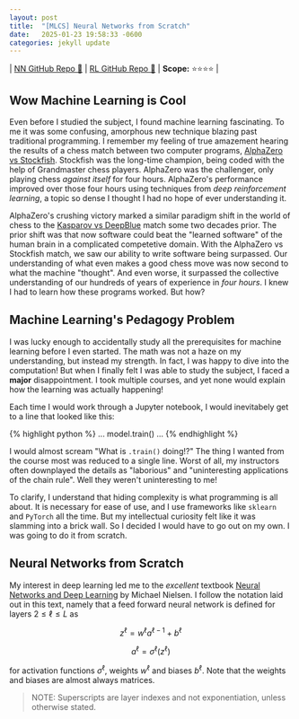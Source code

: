 ```yaml
---
layout: post
title:  "[MLCS] Neural Networks from Scratch"
date:   2025-01-23 19:58:33 -0600
categories: jekyll update
---
```


| [NN GitHub Repo 👾](https://github.com/JackHanke/nets) | [RL GitHub Repo 👾](https://github.com/JackHanke/2048rl) | **Scope:** ⭐⭐⭐⭐ |

## Wow Machine Learning is Cool

Even before I studied the subject, I found machine learning fascinating. To me it was some confusing, amorphous new technique blazing past traditional programming. I remember my feeling of true amazement hearing the results of a chess match between two computer programs, [AlphaZero vs Stockfish](https://www.chess.com/news/view/updated-alphazero-crushes-stockfish-in-new-1-000-game-match). Stockfish was the long-time champion, being coded with the help of Grandmaster chess players. AlphaZero was the challenger, only playing chess *against itself* for four hours. AlphaZero's performance improved over those four hours using techniques from *deep reinforcement learning*, a topic so dense I thought I had no hope of ever understanding it. 

AlphaZero's crushing victory marked a similar paradigm shift in the world of chess to the [Kasparov vs DeepBlue](https://en.wikipedia.org/wiki/Deep_Blue_versus_Garry_Kasparov) match some two decades prior. The prior shift was that now software could beat the "learned software" of the human brain in a complicated competetive domain. With the AlphaZero vs Stockfish match, we saw our ability to write software being surpassed. Our understanding of what even makes a good chess move was now second to what the machine "thought". And even worse, it surpassed the collective understanding of our hundreds of years of experience in *four hours*. I knew I had to learn how these programs worked. But how?

## Machine Learning's Pedagogy Problem

I was lucky enough to accidentally study all the prerequisites for machine learning before I even started. The math was not a haze on my understanding, but instead my strength. In fact, I was happy to dive into the computation! But when I finally felt I was able to study the subject, I faced a **major** disappointment. I took multiple courses, and yet none would explain how the learning was actually happening!

Each time I would work through a Jupyter notebook, I would inevitabely get to a line that looked like this:

{% highlight python %}
    ...
    model.train()
    ...
{% endhighlight %}

I would almost scream "What is `.train()` doing!?" The thing I wanted from the course most was reduced to a single line. Worst of all, my instructors often downplayed the details as "laborious" and "uninteresting applications of the chain rule". Well they weren't uninteresting to me!

To clarify, I understand that hiding complexity is what programming is all about. It is necessary for ease of use, and I use frameworks like `sklearn` and `PyTorch` all the time. But my intellectual curiosity felt like it was slamming into a brick wall. So I decided I would have to go out on my own. I was going to do it from scratch.

## Neural Networks from Scratch

My interest in deep learning led me to the *excellent* textbook [Neural Networks and Deep Learning](http://neuralnetworksanddeeplearning.com/) by Michael Nielsen. I follow the notation laid out in this text, namely that a feed forward neural network is defined for layers $2 \leq \ell \leq L$ as 

$$z^{\ell} = w^{\ell}a^{\ell-1} + b^{\ell}$$

$$a^{\ell} = \sigma^{\ell}(z^{\ell})$$

for activation functions $\sigma^{\ell}$, weights $w^{\ell}$ and biases $b^{\ell}$. Note that the weights and biases are almost always matrices.

>  NOTE: Superscripts are layer indexes and not exponentiation, unless otherwise stated. 

<div align=center>
    <script type="text/tikz">
    % setup
    \newcommand{\lablnode}[3]{\node[shape=circle,draw=white,fill=white, inner sep=0pt,minimum size=2pt] (A) at ( #1 , #2 ) {#3};}
    % actual image
    \begin{tikzpicture}
        % Define the nodes (neurons)
        \node (I1) [circle, draw, minimum size=0.6cm] {};
        \node (I2) [circle, draw, below of=I1, minimum size=0.6cm] {};
        \node (I3) [circle, draw, below of=I2, minimum size=0.6cm] {};

        \node (H1) [circle, draw, right of=I1, xshift=2cm, yshift=0.5cm, minimum size=0.6cm] {};
        \node (H2) [circle, draw, below of=H1, minimum size=0.6cm] {};
        \node (H3) [circle, draw, below of=H2, minimum size=0.6cm] {};
        \node (H4) [circle, draw, below of=H3, minimum size=0.6cm] {};

        \node (O1) [circle, draw, right of=H1, xshift=2cm, yshift=-1cm, minimum size=0.6cm] {};
        \node (O2) [circle, draw, below of=O1, minimum size=0.6cm] {};

        % Connect the layers
        \foreach \i in {1,2,3} {
            \foreach \j in {1,2,3,4} {
                \draw[->] (I\i) -- (H\j);
            }
        }

        \foreach \i in {1,2,3,4} {
            \foreach \j in {1,2} {
                \draw[->] (H\i) -- (O\j);
            }
        }

        \draw[->, color=red] (H4) -- (O2);

        % weight label
        \( \lablnode{4.5}{-2.5}{$w^{3}_{2 , 4}$} \)
    \end{tikzpicture}
    </script>
</div>

Above is a replication of a diagram from Nielsen's textbook detailing how his notation describes a "ball and stick" diagram of a neural network. The red "stick" denotes the weight $w^3_{2,4}$. This is the notation I use throughout the project and this post. 

Even this textbook lists the backpropagation chapter as optional reading, but the chapter was beautifully written all the same. After reading through it in its entirety, intentionally avoiding the provided implementations, I returned to the backpropagation chapter. Nielsen defines the algorithm as follows. Define the error $\delta_j^{\ell}$ of neuron $j$ at layer $\ell$ be 

$$\delta_j^{\ell} = \frac{\partial C}{\partial z_j^\ell}$$ 

Then backpropagating the error can be conducted using the following equations

$$\begin{eqnarray*}
\delta^L & = & \nabla_a C \cdot \sigma'^{L}(z^L) \\
\delta^{\ell} & = & ((w^{\ell+1})^{T}\delta^{\ell+1}) \cdot \sigma'^{\ell}(z^{\ell}) \\
\frac{\partial C}{\partial b_j^\ell} & = & \delta_j^{\ell} \\
\frac{\partial C}{\partial w_{jk}^\ell} & = & a_k^{\ell-1}\delta_j^{\ell}
\end{eqnarray*}$$

<!-- 
$$\delta^L = \nabla_a C \cdot \sigma'^{L}(z^L)$$

$$\delta^{\ell} = ((w^{\ell+1})^{T}\delta^{\ell+1}) \cdot \sigma'^{\ell}(z^{\ell})$$

$$\frac{\partial C}{\partial b_j^\ell} = \delta_j^{\ell}$$

$$\frac{\partial C}{\partial w_{jk}^\ell} = a_k^{\ell-1}\delta_j^{\ell}$$ -->

For a while I struggled with the intuition as to why the error would be defined as a gradient. Though Nielsen describes this well, it just seemed too perfect, and consequently took a long time to "sit right" with me.

But after doing my own derivations for a small network, I felt as if I really could write a neural network from scratch. And that is what I did. After a series of stressful nights, I did complete the project. I encountered a series of difficult bugs, including after my network was running but failing to learn. The bug that took longest to find was an erroneous summation of the weight gradients in a batch, as opposed to an average. But after I weeded all these issues out, I'm happy to say I completed the project. Below is an interactive demo for MNIST using a network written and trained entirely from scratch. 

TODO demo, [credit](https://www.nathom.dev/blog/mnist/)

This level of understanding not only grounded my understanding of the topic, but it also further motivated my study of deep learning. Now that I had a neural network from scratch, what else could I do?

## (Variational) AutoEncoders from Scratch

One of the first things one can do with a neural network is to create an [autoencoder](https://en.wikipedia.org/wiki/Autoencoder). An autoencoder is a neural network that is trained to predict its input, but is structured so that the network "funnels" information through a smaller space before being expanded out. This smaller space is often called the *latent space*, and the task of predicting input is often called *reconstruction*.

The portion of the network that maps the input to the latent space is called the *encoder*, and the part that maps the latent space to the prediction is the *decoder*. 

<div align=center>
    <script type="text/tikz">
    % setup
    \newcommand{\lablnode}[3]{\node[shape=circle,draw=white,fill=white, inner sep=0pt,minimum size=2pt] (A) at ( #1 , #2 ) {#3};}
    % actual image
    \begin{tikzpicture}
        % Define the nodes (neurons)
        \node (I1) [circle, draw, minimum size=0.6cm] {};
        \node (I2) [circle, draw, below of=I1, minimum size=0.6cm] {};
        \node (I3) [circle, draw, below of=I2, minimum size=0.6cm] {};
        \node (I4) [circle, draw, below of=I3, minimum size=0.6cm] {};

        \node (H1) [circle, draw, right of=I1, xshift=2cm, yshift=-1cm, minimum size=0.6cm] {};
        \node (H2) [circle, draw, below of=H1, minimum size=0.6cm] {};

        \node (O1) [circle, draw, right of=H1, xshift=2cm, yshift=1cm, minimum size=0.6cm] {};
        \node (O2) [circle, draw, below of=O1, minimum size=0.6cm] {};
        \node (O3) [circle, draw, below of=O2, minimum size=0.6cm] {};
        \node (O4) [circle, draw, below of=O3, minimum size=0.6cm] {};

        % Connect the layers
        \foreach \i in {1,2,3,4} {
            \foreach \j in {1,2} {
                \draw[->] (I\i) -- (H\j);
            }
        }

        \foreach \i in {1,2} {
            \foreach \j in {1,2,3,4} {
                \draw[->] (H\i) -- (O\j);
            }
        }

        % weight label
        \( \lablnode{1.5}{-1.5}{Encoder} \)
        \( \lablnode{3}{-3.5}{Latent Space} \)
        \( \lablnode{4.5}{-1.5}{Decoder} \)
    \end{tikzpicture}
    </script>
</div>


If we denote $x$ as the input and $x'$ as the reconstruction, an autoencoder might use the sum of squared errors loss function to train on, like so.

$$\mathcal{L} = \frac{1}{2}\sum_{i}(x_i - x_i')^2$$

Writing and training an AE after my neural network was little more than writing a wrapper around the network class to add an `encode` and `decode` method. However, even though I was able to achieve a strong reconstruction of the data, slight perturbations to the latent space led to poor reconstructions. This is because as the vanilla AE loss solely prioritizes the task of reconstruction, the latent space is often unorganized. This means that points in the latent space that aren't derived directly from data often decode into a blurry mess. 

This is bad if one wants not just to compress the data, but generate plausible samples from the original data distribution. It turns out there is a way to train a network that also prioritizes latent space organization! These networks are called [variational autoencoders](https://en.wikipedia.org/wiki/Variational_autoencoder), or VAEs for short. After I watched [this excellent YouTube](https://www.youtube.com/watch?v=qJeaCHQ1k2w&t=826s) video by Deepia, VAEs became the next network architecture I chose to implement from scratch. 

A VAE, like a vanilla AE, consist of an encoder neural net $E$ and decoder neural net $D$. However, the forward pass of the network predicts the *parameters* of a (multivariate) normal distribution, namely $\mu$ and $\log(\sigma)$. 

$$E(x) = (\mu, \log(\sigma))$$

We predict $\log(\sigma)$ instead of $\sigma$ so that the training process doesn't create $0$ deviation distributions. 

Then the input $z$ to the decoder net is a *sample* from this predicted distribution. The key idea for VAEs is not just that the encoder learns to map data to a distribution (and not a single point as AEs do), but *also* how to make this sampling process differentiable. Sampling from this distribution is done using the [reparapetrization trick](https://en.wikipedia.org/wiki/Reparameterization_trick), which for our case is just writing $z$ as follows

$$z = \mu + \epsilon \exp(\log \sigma),$$

where $\epsilon$ is a sample from the (multivariate) standard normal. 

As for the training of such a network, the loss function for VAEs has two components. We have the usual reconstruction loss, written $$\mathcal{L}_{rec}$$ , and the *regularization loss*, written $\mathcal{L}_{reg}$. The regularization loss is a mathematical expression for how far away the distribution created by the encoder, called $P$ differs from some given distribution, called $Q$. VAEs choose this $Q$ to be the (multivariate) standard normal distribution. This means that as we train the learning process also prioritizes moving our encoded data into the more "organized" normal distribution. 

More specifically, the regularization loss is the [Kullback-Leibler divergence](https://en.wikipedia.org/wiki/Kullback%E2%80%93Leibler_divergence) between the created normal distribution to the standard normal. KL divergence is usually complicated to compute, but the divergence between two Gaussians can be symbollically written. This gives the full loss function for VAEs as 

$$\mathcal{L} = \mathcal{L}_{rec} + \mathcal{L}_{reg} = \frac{1}{2}\sum_{i}(x_i - x_i')^2 - \frac{1}{2}\sum_{i}(1+2\log(\sigma_i)-\mu_i^2-\sigma_i^2).$$

Because I have yet to implement an automatic differentiation engine, and I couldn't find anything on the internet, I had to compute the gradients for a VAE by hand. I first rewrote the regularization portion of the loss to match the output of $E$, namely

$$\mathcal{L}_{reg} = \frac{1}{2}\exp(2\log\sigma) + \frac{1}{2}\mu^2 - \log\sigma - \frac{1}{2}.$$

Then we can compute the gradient $\frac{\partial \mathcal{L}}{\partial z}$ efficiently after a forward pass of the full network with the following equations.

$$\begin{eqnarray*}
\frac{\partial \mathcal{L}_{rec}}{\partial \log{\sigma}} & = & \frac{\partial \mathcal{L}_{rec}}{\partial z}\frac{\partial z}{\partial \log{\sigma}} = \frac{\partial \mathcal{L}_{rec}}{\partial z} \epsilon \exp(\log\sigma) \\
\frac{\partial \mathcal{L}_{rec}}{\partial \log{\sigma}} & = & \frac{\partial \mathcal{L}_{rec}}{\partial z}\frac{\partial z}{\partial \log{\sigma}} = \frac{\partial \mathcal{L}_{rec}}{\partial z} \epsilon \exp(\log\sigma) \\
\frac{\partial \mathcal{L}_{reg}}{\partial \mu} & = & \mu \\
\frac{\partial \mathcal{L}_{reg}}{\partial \log{\sigma}} & = & \exp(2\log \sigma) - \vec{1}
\end{eqnarray*}$$

I also had to come up with a clever way to write a VAE given how I chose to implement the neural network class from the previous project, where I had to write a second loss function that only referenced $\cal{L}_{reg}$ in the middle of the network. However, the learning turned out to be extremely slow, and bottomed out on an overall bad performance (predicting the average $x$ instead of returning a similar image to $x$). I determined that this was because I was only using the vanilla stochastic gradient descent. SGD was not performing well because the gradient was "doubly-stochastic", in the sense that randomness in the gradient vector was introduced both from the minibatching (as usual) and from the inserted noise $\epsilon$. This lead to noisy learning. 

To fix this I read through the famous [Adam Optimizer paper](https://arxiv.org/abs/1412.6980), which is a nearly ubiquitous optimizer in modern ML work. After implementing this I saw a staggering improvement in learning (~10x decrease in the scale of the loss compared to using SGD), showing me the clear power of momentum-based optimization. 

After training, I wanted to produce an animation comparing AEs and VAEs when extrapolating in the latent space. This animation shows the decoded transitions between a latent representation for a `2` and a `7`.

{:refdef: style="text-align: center;"}
![]({{ site.baseimg }}/assets/extrap-anim.gif)
{: refdef}

Notice that as the AE only prioritizes reconstruction the image is much sharper than that of the VAE. However, the VAE's transition between the two is smoother, and more often looks like some type of digit in the transition. 

As VAEs served as the beginning of the generative AI boom, I set my sights next on diffusion models, the current state of the art for image generation. 

## Diffusion from Scratch

Diffusion models, popularized in the famous paper [Denoising Diffusion Probabilistic Models](https://arxiv.org/abs/2006.11239), are the current state of the art for image generation. 

Implementing one from scratch proved difficult, especially for the limited tools I had at my disposal (that I had implemented from scratch). I had to make a proper diffusion model with no convolution layers (or skip connectios for UNET-like architectures) and no GPU-enabled training because I have not learned CuPy yet. In hindsight, I went into this project underprepared, but I was still able to walk away with something cool to show.

I chose to train my network on the [EMNIST](https://www.nist.gov/itl/products-and-services/emnist-dataset) dataset (as opposed to the MNIST dataset) for more striking final generation. I initially tried to train a diffusion model with the base neural network class I had written before on the raw pixels. This proved to be unfeasible. I'm not sure why the performance using a base neural network was so poor. It's likely that when I sit down to write convolutional layers from scratch, that I will be able to get better performance conducting diffusion on raw pixels. 

At the time, however, I decided that my best option was to use my previously implemented VAE to reduce the dimensionality of the input, and then conduct diffusion on the latent representation. This means that I technichally implemented a LDDPM as opposed to a vanilla DDPM model. This allowed for much better conditional image generation to be learned just on my CPU. I also wrote some code to structure the generations into short sentences, shown below.

{:refdef: style="text-align: center;"}
![]({{ site.baseimg }}/assets/imagegen.gif)
{: refdef}

As you can see, the blurring artifacts from the VAE decoder are present in the final animation, and some of the generation lacks variety (such as the letter 'I'). Regardless, the noising and sampling process was a fun thing to learn, and I was very proud of the final result. I had a lot of fun sending messages to my friends with the final trained network. 

With my neural architectures completed for now, I wanted to focus on the third type of learning -- the algorithms that originally got me into ML -- reinforcement learning. 

## Reinforcement Learning from Scratch

As RL was the subject I had been thinking about the longest, it was the subject I had the best idea for a project with. I had been playing [2048](https://www.2048.org/) since it was released, and I always knew it was a perfect choice for a beginner reinforcement learning project. It has a large state space, small action space, non-trivial strategies, and a clearly defined reward function. The game is also [entirely open source](https://github.com/gabrielecirulli/2048), which was a real bonus.

I decided I would make the bot after I completed the [Sutton and Barto](http://www.incompleteideas.net/book/the-book.html) textbook. It was an intense summer read, and by the time I completed it I was itching to get started. The first challenge the project posed was the game itself. I initially used a pre-built Python implementation called [Macht](https://github.com/rolfmorel/macht), but later chose to implement the game from scratch to speed up training as much as possible. 

As for the learning algorithm, I initially wanted to do policy optimization, as opposed to TD or Q learning. I really liked the idea of having a single neural network that just takes in a board state and plays a good move. However, the performance was really poor (I learned later that the reason training went poorly was that I didn't implement a replay buffer of past games, and was just training the network on a single board, reward pair. This was so noisy that the network failed to learn anything). I abandoned the technique quickly, and the (self-imposed) setback led me to see if other people had written 2048 RL bots.

I was surprised to find that not only have people written 2048 RL bots, but there is serious academic research on the subject. I looked at a series of papers, the most important being [Temporal Difference Learning of N-Tuple Networks for the Game 2048](https://www.cs.put.poznan.pl/wjaskowski/pub/papers/Szubert2014_2048.pdf) by Szubert and colleagues. They showed that TD learning with a [RAMnet](https://en.wikipedia.org/wiki/RAMnets) approximator worked well, and so I chose to pursue this. 

There was a gruelling episode of debugging this implementation. Like the many other RL-from-scratch projects I had read about, the "code runs but learning fails" part of the ML development pipeline was arduous. 

It is hard to describe the feeling of elation of finally seeing my algorithm learning to play one of my favorite games. After training for ~10,000 games, the agent achieves the 2048 tile 49.1% of the time, and achieves the 4196 tile 1.5% of the time.

Now that the bot was trained, the final step was hooking up the history of the game to play on the real game's visualizer. I cloned the original repo and changed the internal Javascript to play a JSON history to make the final animation. I decided to showcase one of my agent's best games, shown below.

{:refdef: style="text-align: center;"}
![]({{ site.baseimg }}/assets/2048viz.gif)
{: refdef}

This was one of my favorite animations to create, and I still enjoy watching it to this day.

## Future Work

Before I complete my graduate studies, I really hope to implement both a [CNN](https://www.nature.com/articles/nature14539) and a [Transformer](https://arxiv.org/abs/1706.03762) from scratch. This would complete from-scratch implementations for what I would call the *main suite* of machine learning models. I look forward to writing future posts about these projects!

Thanks for reading!